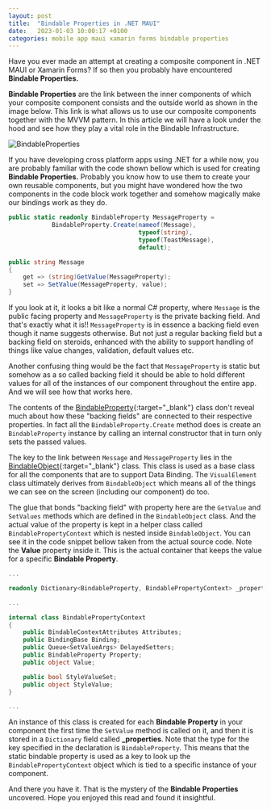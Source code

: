 ```yaml
---
layout: post
title:  "Bindable Properties in .NET MAUI"
date:   2023-01-03 10:00:17 +0100
categories: mobile app maui xamarin forms bindable properties
---
```


Have you ever made an attempt at creating a composite component in .NET MAUI or Xamarin Forms? If so then you probably have encountered **Bindable Properties.** 

 **Bindable Properties** are the link between the inner components of which your composite component consists and the outside world as shown in the image below. This link is what allows us to use our composite components together with the MVVM pattern. In this article we will have a look under the hood and see how they play a vital role in the Bindable Infrastructure.

![BindableProperties](/Blog/assets/images/BindableProperties/BindableProperties.png)

If you have developing cross platform apps using .NET for a while now, you are probably familiar with the code shown bellow which is used for creating **Bindable Properties.** Probably you know how to use them to create your own reusable components, but you might have wondered how the two components in the code block work together and somehow magically make our bindings work as they do.

```csharp
public static readonly BindableProperty MessageProperty =
            BindableProperty.Create(nameof(Message),
                                    typeof(string),
                                    typeof(ToastMessage),
                                    default);

public string Message
{
    get => (string)GetValue(MessageProperty);
    set => SetValue(MessageProperty, value);
}
```

If you look at it, it looks a bit like a normal C# property, where `Message` is the public facing property and `MessageProperty` is the private backing field. And that's exactly what it is!! `MessageProperty` is in essence a backing field even though it name suggests otherwise. But not just a regular backing field but a backing field on steroids, enhanced with the ability to support handling of things like value changes, validation, default values etc.

Another confusing thing would be the fact that `MessageProperty` is static but somehow as a so called backing field it should be able to hold different values for all of the instances of our component throughout the entire app. And we will see how that works here.

The contents of the [BindableProperty](https://github.com/dotnet/maui/blob/main/src/Controls/src/Core/BindableProperty.cs){:target="\_blank"} class don't reveal much about how these "backing fields" are connected to their respective properties. In fact all the `BindableProperty.Create` method does is create an `BindableProperty` instance by calling an internal constructor that in turn only sets the passed values.

The key to the link between `Message` and `MessageProperty` lies in the [BindableObject](https://github.com/dotnet/maui/blob/main/src/Controls/src/Core/BindableObject.cs){:target="\_blank"} class. This class is used as a base class for all the components that are to support Data Binding. The `VisualElement` class ultimately derives from `BindableObject` which means all of the things we can see on the screen (including our component) do too.

The glue that bonds "backing field" with property here are the `GetValue` and `SetValues` methods which are defined in the `BindableObject` class. And the actual value of the property is kept in a helper class called `BindablePropertyContext` which is nested inside `BindableObject`. You can see it in the code snippet bellow taken from the actual source code. Note the **Value** property inside it. This is the actual container that keeps the value for a specific **Bindable Property**.

```csharp
...

readonly Dictionary<BindableProperty, BindablePropertyContext> _properties = new Dictionary<BindableProperty, BindablePropertyContext>(4);

...

internal class BindablePropertyContext
{
    public BindableContextAttributes Attributes;
    public BindingBase Binding;
    public Queue<SetValueArgs> DelayedSetters;
    public BindableProperty Property;
    public object Value;

    public bool StyleValueSet;
    public object StyleValue;
}

...
```

An instance of this class is created for each **Bindable Property** in your component the first time the `SetValue` method is called on it, and then it is stored in a `Dictionary` field called **_properties**. Note that the type for the key specified in the declaration is `BindableProperty`. This means that the static bindable property is used as a key to look up the `BindablePropertyContext` object which is tied to a specific instance of your component. 

And there you have it. That is the mystery of the **Bindable Properties** uncovered. Hope you enjoyed this read and found it insightful.